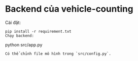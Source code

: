 # Backend của vehicle-counting
Cài đặt:
```
pip install -r requirement.txt
Chạy backend:
```
python src/app.py
```
Có thể chỉnh file mô hình trong `src/config.py`.
